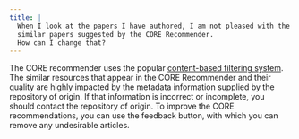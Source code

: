 ```yaml
---
title: |
  When I look at the papers I have authored, I am not pleased with the
  similar papers suggested by the CORE Recommender.
  How can I change that?
---
```

The CORE recommender uses the popular [content-based filtering
system](https://blog.core.ac.uk/2016/10/04/core-recommender/).
The similar resources that appear in the CORE Recommender and their
quality are highly impacted by the metadata information supplied by
the repository of origin. If that information is incorrect or
incomplete, you should contact the repository of origin. To improve
the CORE recommendations, you can use the feedback button, with
which you can remove any undesirable articles.
